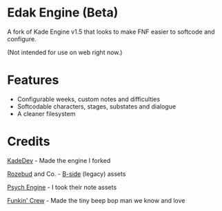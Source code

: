 # Edak Engine (Beta)

A fork of Kade Engine v1.5 that looks to make FNF easier to softcode and configure. 

(Not intended for use on web right now.)

# Features
- Configurable weeks, custom notes and difficulties 
- Softcodable characters, stages, substates and dialogue
- A cleaner filesystem

# Credits
[KadeDev](https://github.com/KadeDev) - Made the engine I forked

[Rozebud](https://github.com/ThatRozebudDude) and Co. - [B-side](https://gamebanana.com/mods/42724) (legacy) assets

[Psych Engine](https://github.com/ShadowMario/FNF-PsychEngine) - I took their note assets

[Funkin' Crew](https://github.com/FunkinCrew) - Made the tiny beep bop man we know and love